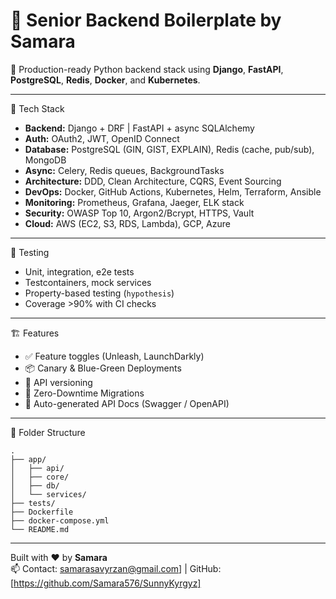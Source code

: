 
# 🐍 Senior Backend Boilerplate by Samara

🚀 Production-ready Python backend stack using **Django**, **FastAPI**, **PostgreSQL**, **Redis**, **Docker**, and **Kubernetes**.

---

🔧 Tech Stack

- **Backend:** Django + DRF | FastAPI + async SQLAlchemy
- **Auth:** OAuth2, JWT, OpenID Connect
- **Database:** PostgreSQL (GIN, GIST, EXPLAIN), Redis (cache, pub/sub), MongoDB
- **Async:** Celery, Redis queues, BackgroundTasks
- **Architecture:** DDD, Clean Architecture, CQRS, Event Sourcing
- **DevOps:** Docker, GitHub Actions, Kubernetes, Helm, Terraform, Ansible
- **Monitoring:** Prometheus, Grafana, Jaeger, ELK stack
- **Security:** OWASP Top 10, Argon2/Bcrypt, HTTPS, Vault
- **Cloud:** AWS (EC2, S3, RDS, Lambda), GCP, Azure

---

 🧪 Testing

- Unit, integration, e2e tests
- Testcontainers, mock services
- Property-based testing (`hypothesis`)
- Coverage >90% with CI checks

---

🏗️ Features

- ✅ Feature toggles (Unleash, LaunchDarkly)
- 📦 Canary & Blue-Green Deployments
- 🚥 API versioning
- 🔁 Zero-Downtime Migrations
- 📜 Auto-generated API Docs (Swagger / OpenAPI)

---
📂 Folder Structure

```
.
├── app/
│   ├── api/
│   ├── core/
│   ├── db/
│   └── services/
├── tests/
├── Dockerfile
├── docker-compose.yml
└── README.md
```

---



Built with ❤️ by **Samara**  
📫 Contact: samarasavyrzan@gmail.com] | GitHub: [https://github.com/Samara576/SunnyKyrgyz]
